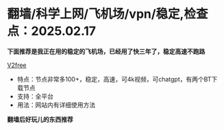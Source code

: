 # 翻墙/科学上网/飞机场/vpn/稳定,检查点：2025.02.17
**下面推荐是我正在用的稳定的飞机场，已经用了快三年了，稳定高速不跑路**

 [V2free](https://w1.v2free.cc/auth/register?code=QKu7#tt) 
* 特点：节点非常多100+，稳定，高速，可4k视频，可chatgpt，有两个BT下载节点 
* 支持：全平台 
* 用法：网站内有详细使用方法

**翻墙后好玩儿的东西推荐**
 
 
